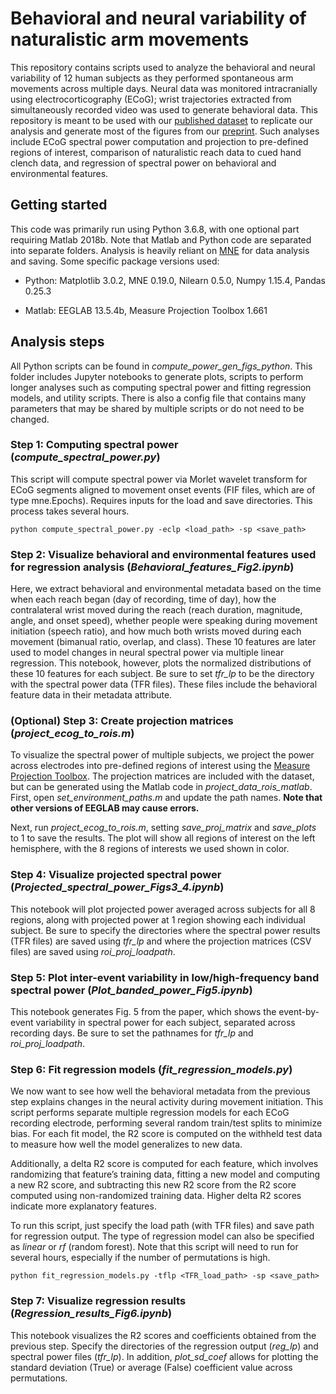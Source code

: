 # Behavioral and neural variability of naturalistic arm movements

This repository contains scripts used to analyze the behavioral and neural variability of 12 human subjects as they performed spontaneous arm movements across multiple days. Neural data was monitored intracranially using electrocorticography (ECoG); wrist trajectories extracted from simultaneously recorded video was used to generate behavioral data. This repository is meant to be used with our [published dataset](https://figshare.com/projects/Behavioral_and_neural_variability_of_naturalistic_arm_movements/78666) to replicate our analysis and generate most of the figures from our [preprint](https://doi.org/10.1101/2020.04.17.047357). Such analyses include ECoG spectral power computation and projection to pre-defined regions of interest, comparison of naturalistic reach data to cued hand clench data, and regression of spectral power on behavioral and environmental features.

## Getting started

This code was primarily run using Python 3.6.8, with one optional part requiring Matlab 2018b. Note that Matlab and Python code are separated into separate folders. Analysis is heavily reliant on [MNE](https://mne.tools/stable/index.html) for data analysis and saving. Some specific package versions used:

-  Python: Matplotlib 3.0.2, MNE 0.19.0, Nilearn 0.5.0, Numpy 1.15.4, Pandas 0.25.3

-  Matlab: EEGLAB 13.5.4b, Measure Projection Toolbox 1.661

## Analysis steps

All Python scripts can be found in *compute_power_gen_figs_python*. This folder includes Jupyter notebooks to generate plots, scripts to perform longer analyses such as computing spectral power and fitting regression models, and utility scripts. There is also a config file that contains many parameters that may be shared by multiple scripts or do not need to be changed.

### Step 1: Computing spectral power (*compute_spectral_power.py*)

This script will compute spectral power via Morlet wavelet transform for ECoG segments aligned to movement onset events (FIF files, which are of type  mne.Epochs). Requires inputs for the load and save directories. This process takes several hours.

```
python compute_spectral_power.py -eclp <load_path> -sp <save_path>
```

### Step 2: Visualize behavioral and environmental features used for regression analysis (*Behavioral_features_Fig2.ipynb*)

Here, we extract behavioral and environmental metadata based on the time when each reach began (day of recording, time of day), how the contralateral wrist moved during the reach (reach duration, magnitude, angle, and onset speed), whether people were speaking during movement initiation (speech ratio), and how much both wrists moved during each movement (bimanual ratio, overlap, and class). These 10 features are later used to model changes in neural spectral power via multiple linear regression. This notebook, however, plots the normalized distributions of these 10 features for each subject. Be sure to set *tfr_lp* to be the directory with the spectral power data (TFR files). These files include the behavioral feature data in their metadata attribute.

### (Optional) Step 3: Create projection matrices (*project_ecog_to_rois.m*)

To visualize the spectral power of multiple subjects, we project the power across electrodes into pre-defined regions of interest using the [Measure Projection Toolbox](https://sccn.ucsd.edu/wiki/MPT). The projection matrices are included with the dataset, but can be generated using the Matlab code in *project_data_rois_matlab*. First, open *set_environment_paths.m* and update the path names. **Note that other versions of EEGLAB may cause errors.**

Next, run *project_ecog_to_rois.m*, setting *save_proj_matrix* and *save_plots* to 1 to save the results. The plot will show all regions of interest on the left hemisphere, with the 8 regions of interests we used shown in color.

### Step 4: Visualize projected spectral power (*Projected_spectral_power_Figs3_4.ipynb*)

This notebook will plot projected power averaged across subjects for all 8 regions, along with projected power at 1 region showing each individual subject. Be sure to specify the directories where the spectral power results (TFR files) are saved using *tfr_lp* and where the projection matrices (CSV files) are saved using *roi_proj_loadpath*.


### Step 5: Plot inter-event variability in low/high-frequency band spectral power (*Plot_banded_power_Fig5.ipynb*)

This notebook generates Fig. 5 from the paper, which shows the event-by-event variability in spectral power for each subject, separated across recording days. Be sure to set the pathnames for *tfr_lp* and *roi_proj_loadpath*.


### Step 6: Fit regression models (*fit_regression_models.py*)

We now want to see how well the behavioral metadata from the previous step explains changes in the neural activity during movement initiation. This script performs separate multiple regression models for each ECoG recording electrode, performing several random train/test splits to minimize bias. For each fit model, the R2 score is computed on the withheld test data to measure how well the model generalizes to new data.

Additionally, a delta R2 score is computed for each feature, which involves randomizing that feature’s training data, fitting a new model and computing a new R2 score, and subtracting this new R2 score from the R2 score computed using non-randomized training data. Higher delta R2 scores indicate more explanatory features.

To run this script, just specify the load path (with TFR files) and save path for regression output. The type of regression model can also be specified as *linear* or *rf* (random forest). Note that this script will need to run for several hours, especially if the number of permutations is high.

```
python fit_regression_models.py -tflp <TFR_load_path> -sp <save_path>
```

### Step 7: Visualize regression results (*Regression_results_Fig6.ipynb*)

This notebook visualizes the R2 scores and coefficients obtained from the previous step. Specify the directories of the regression output (*reg_lp*) and spectral power files (*tfr_lp*). In addition, *plot_sd_coef* allows for plotting the standard deviation (True) or average (False) coefficient value across permutations.

